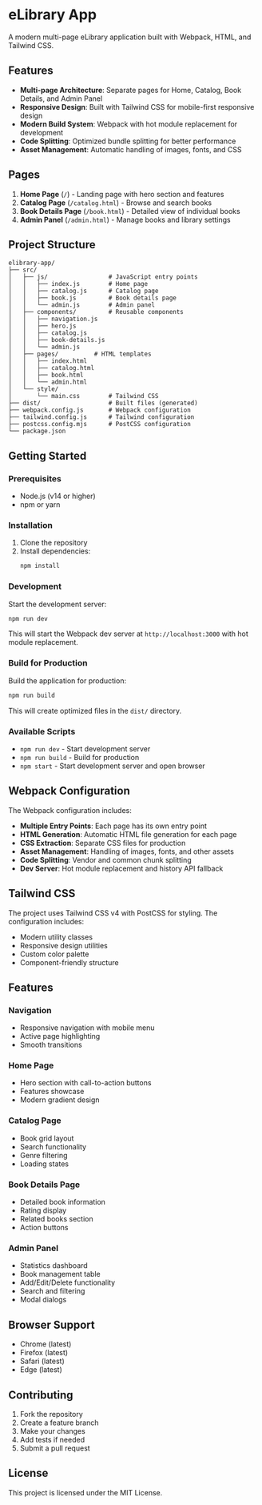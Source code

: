 # eLibrary App

A modern multi-page eLibrary application built with Webpack, HTML, and Tailwind CSS.

## Features

- **Multi-page Architecture**: Separate pages for Home, Catalog, Book Details, and Admin Panel
- **Responsive Design**: Built with Tailwind CSS for mobile-first responsive design
- **Modern Build System**: Webpack with hot module replacement for development
- **Code Splitting**: Optimized bundle splitting for better performance
- **Asset Management**: Automatic handling of images, fonts, and CSS

## Pages

1. **Home Page** (`/`) - Landing page with hero section and features
2. **Catalog Page** (`/catalog.html`) - Browse and search books
3. **Book Details Page** (`/book.html`) - Detailed view of individual books
4. **Admin Panel** (`/admin.html`) - Manage books and library settings

## Project Structure

```
elibrary-app/
├── src/
│   ├── js/                 # JavaScript entry points
│   │   ├── index.js        # Home page
│   │   ├── catalog.js      # Catalog page
│   │   ├── book.js         # Book details page
│   │   └── admin.js        # Admin panel
│   ├── components/         # Reusable components
│   │   ├── navigation.js
│   │   ├── hero.js
│   │   ├── catalog.js
│   │   ├── book-details.js
│   │   └── admin.js
│   ├── pages/          # HTML templates
│   │   ├── index.html
│   │   ├── catalog.html
│   │   ├── book.html
│   │   └── admin.html
│   └── style/
│       └── main.css        # Tailwind CSS
├── dist/                   # Built files (generated)
├── webpack.config.js       # Webpack configuration
├── tailwind.config.js      # Tailwind configuration
├── postcss.config.mjs      # PostCSS configuration
└── package.json
```

## Getting Started

### Prerequisites

- Node.js (v14 or higher)
- npm or yarn

### Installation

1. Clone the repository
2. Install dependencies:
   ```bash
   npm install
   ```

### Development

Start the development server:
```bash
npm run dev
```

This will start the Webpack dev server at `http://localhost:3000` with hot module replacement.

### Build for Production

Build the application for production:
```bash
npm run build
```

This will create optimized files in the `dist/` directory.

### Available Scripts

- `npm run dev` - Start development server
- `npm run build` - Build for production
- `npm start` - Start development server and open browser

## Webpack Configuration

The Webpack configuration includes:

- **Multiple Entry Points**: Each page has its own entry point
- **HTML Generation**: Automatic HTML file generation for each page
- **CSS Extraction**: Separate CSS files for production
- **Asset Management**: Handling of images, fonts, and other assets
- **Code Splitting**: Vendor and common chunk splitting
- **Dev Server**: Hot module replacement and history API fallback

## Tailwind CSS

The project uses Tailwind CSS v4 with PostCSS for styling. The configuration includes:

- Modern utility classes
- Responsive design utilities
- Custom color palette
- Component-friendly structure

## Features

### Navigation
- Responsive navigation with mobile menu
- Active page highlighting
- Smooth transitions

### Home Page
- Hero section with call-to-action buttons
- Features showcase
- Modern gradient design

### Catalog Page
- Book grid layout
- Search functionality
- Genre filtering
- Loading states

### Book Details Page
- Detailed book information
- Rating display
- Related books section
- Action buttons

### Admin Panel
- Statistics dashboard
- Book management table
- Add/Edit/Delete functionality
- Search and filtering
- Modal dialogs

## Browser Support

- Chrome (latest)
- Firefox (latest)
- Safari (latest)
- Edge (latest)

## Contributing

1. Fork the repository
2. Create a feature branch
3. Make your changes
4. Add tests if needed
5. Submit a pull request

## License

This project is licensed under the MIT License.
